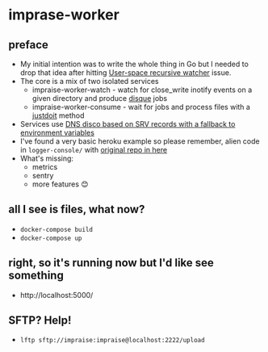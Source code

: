 # imprase-worker

## preface
 - My initial intention was to write the whole thing in Go but I needed to drop that idea after hitting [User-space recursive watcher](https://github.com/fsnotify/fsnotify/issues/18) issue.
 - The core is a mix of two isolated services
   - impraise-worker-watch - watch for close_write inotify events on a given directory and produce [disque](https://github.com/antirez/disque) jobs
   - impraise-worker-consume - wait for jobs and process files with a [justdoit](https://github.com/bjarocki/impraise-worker/blob/ecb66699ecbf22275dccef48943c8d1591633a49/lib/impraise/worker/consume.rb#L16-L19) method
 - Services use [DNS disco based on SRV records with a fallback to environment variables](https://github.com/bjarocki/impraise-worker/blob/ecb66699ecbf22275dccef48943c8d1591633a49/lib/impraise/worker/dns.rb#L26-L38)
 - I've found a very basic heroku example so please remember, alien code in `logger-console/` with [original repo in here](https://github.com/heroku-examples/ruby-websockets-chat-demo)
 - What's missing:
   - metrics
   - sentry
   - more features :blush:

## all I see is files, what now?
 - `docker-compose build`
 - `docker-compose up`

## right, so it's running now but I'd like see something
 - http://localhost:5000/

## SFTP? Help!
 - `lftp sftp://impraise:impraise@localhost:2222/upload`
